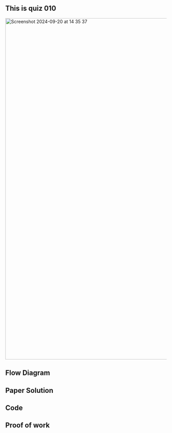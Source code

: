 ## This is quiz 010

<img width="1062" alt="Screenshot 2024-09-20 at 14 35 37" src="https://github.com/user-attachments/assets/67e9978f-60f8-4031-b9ff-31cee0c58a06">



## Flow Diagram


## Paper Solution


## Code


## Proof of work
